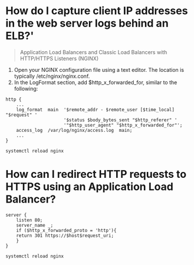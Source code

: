 

#  How do I capture client IP addresses in the web server logs behind an ELB?'


> Application Load Balancers and Classic Load Balancers with HTTP/HTTPS Listeners (NGINX)
1.    Open your NGINX configuration file using a text editor. The location is typically /etc/nginx/nginx.conf.
2.    In the LogFormat section, add $http_x_forwarded_for, similar to the following:
```
http {
    ...
    log_format  main  '$remote_addr - $remote_user [$time_local] "$request" '
                      '$status $body_bytes_sent "$http_referer" '
                      '"$http_user_agent" "$http_x_forwarded_for"';
    access_log  /var/log/nginx/access.log  main;
    ...
}
```
```
systemctl reload nginx
```

# How can I redirect HTTP requests to HTTPS using an Application Load Balancer?
```
server {
    listen 80;
    server_name _;
    if ($http_x_forwarded_proto = 'http'){
    return 301 https://$host$request_uri;
    }
}
```
```
systemctl reload nginx
```
